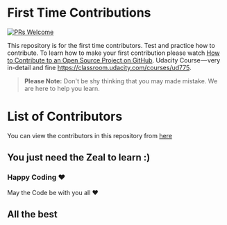 # First Time Contributions
[![PRs Welcome](https://img.shields.io/badge/PRs-welcome-brightgreen.svg?style=flat-square)](http://makeapullrequest.com)

This repository is for the first time contributors. Test and practice how to contribute. To learn how to make your first contribution please watch [How to Contribute to an Open Source Project on GitHub](https://egghead.io/courses/how-to-contribute-to-an-open-source-project-on-github).
Udacity Course — very in-detail and fine https://classroom.udacity.com/courses/ud775.

> **Please Note:** Don't be shy thinking that you may made mistake. We are here to help you learn.

# List of Contributors
You can view the contributors in this repository from [here](Contributors.md)

## You just need the Zeal to learn :)

### Happy Coding ❤

May the Code be with you all ❤

## All the best
